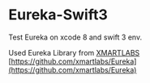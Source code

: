 # Eureka-Swift3
Test Eureka on xcode 8 and swift 3 env.

Used Eureka Library from [XMARTLABS](https://xmartlabs.com) [https://github.com/xmartlabs/Eureka](https://github.com/xmartlabs/Eureka)